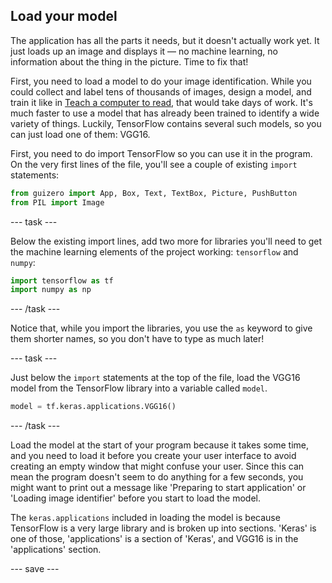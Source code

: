## Load your model

The application has all the parts it needs, but it doesn't actually work yet. It just loads up an image and displays it — no machine learning, no information about the thing in the picture. Time to fix that!

First, you need to load a model to do your image identification. While you could collect and label tens of thousands of images, design a model, and train it like in [Teach a computer to read](#), that would take days of work. It's much faster to use a model that has already been trained to identify a wide variety of things. Luckily, TensorFlow contains several such models, so you can just load one of them: VGG16.

First, you need to do import TensorFlow so you can use it in the program. On the very first lines of the file, you'll see a couple of existing `import` statements:

```python
from guizero import App, Box, Text, TextBox, Picture, PushButton
from PIL import Image
```

--- task ---

Below the existing import lines, add two more for libraries you'll need to get the machine learning elements of the project working: `tensorflow` and `numpy`:

```python
import tensorflow as tf
import numpy as np
```

--- /task ---

Notice that, while you import the libraries, you use the `as` keyword to give them shorter names, so you don't have to type as much later!

--- task ---

Just below the `import` statements at the top of the file, load the VGG16 model from the TensorFlow library into a variable called `model`.

```python
model = tf.keras.applications.VGG16()
```

--- /task ---

Load the model at the start of your program because it takes some time, and you need to load it before you create your user interface to avoid creating an empty window that might confuse your user. Since this can mean the program doesn't seem to do anything for a few seconds, you might want to print out a message like 'Preparing to start application' or 'Loading image identifier' before you start to load the model.

The `keras.applications` included in loading the model is because TensorFlow is a very large library and is broken up into sections. 'Keras' is one of those, 'applications' is a section of 'Keras', and VGG16 is in the 'applications' section.

--- save ---
